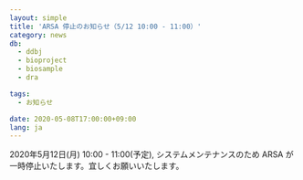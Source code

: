 ```yaml
---
layout: simple
title: 'ARSA 停止のお知らせ（5/12 10:00 - 11:00）'
category: news
db:
  - ddbj
  - bioproject
  - biosample
  - dra

tags:
  - お知らせ

date: 2020-05-08T17:00:00+09:00
lang: ja
---
```


2020年5月12日(月) 10:00 - 11:00(予定), システムメンテナンスのため ARSA が一時停止いたします。宜しくお願いいたします。
